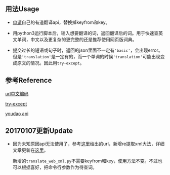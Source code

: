 ##	用法Usage

*	[申请](http://fanyi.youdao.com/openapi?path=data-mode)自己的有道翻译api，替换掉keyfrom和key。

*	用python3运行脚本后，输入想要翻译的词，返回翻译后的词。用于快速查英文单词，中文以及更复杂的更完整的还是推荐使用网页版词典。

*	提交过长的短语或句子时，返回的json里面不一定有`'basic'`，会出现error。但是`'translation'`是一定有的，而一个单词的时候`'translation'`可能出现变成原文的情况。因此用`try-except`。

##	参考Reference

[url中文编码](https://www.zhihu.com/question/22899135)

[try-except](http://www.cnblogs.com/taceywong/p/4859278.html)

[youdao api](http://fanyi.youdao.com/openapi?path=data-mode)

##	20170107更新Update

*	因为未知原因api无法使用了，参考[这里](https://github.com/ianva/vim-youdao-translater/blob/master/plugin/ydt.vim)给出的url，新增re提取xml大法，详细文章更新在[这里](https://jjayyyyyyy.github.io/2017/01/06/url_encoding.html)。

	新增的`translate_web_xml.py`不需要keyfrom和key，使用方法不变。不过也可以根据喜好，把命令行参数作为待查词。

